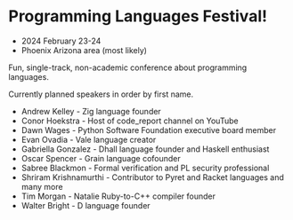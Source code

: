 # Programming Languages Festival!

- 2024 February 23-24
- Phoenix Arizona area (most likely)

Fun, single-track, non-academic conference about programming languages.

Currently planned speakers in order by first name.

- Andrew Kelley - Zig language founder
- Conor Hoekstra - Host of code_report channel on YouTube
- Dawn Wages - Python Software Foundation executive board member
- Evan Ovadia - Vale language creator
- Gabriella Gonzalez - Dhall language founder and Haskell enthusiast
- Oscar Spencer - Grain language cofounder
- Sabree Blackmon - Formal verification and PL security professional
- Shriram Krishnamurthi - Contributor to Pyret and Racket languages and many more
- Tim Morgan - Natalie Ruby-to-C++ compiler founder
- Walter Bright - D language founder
